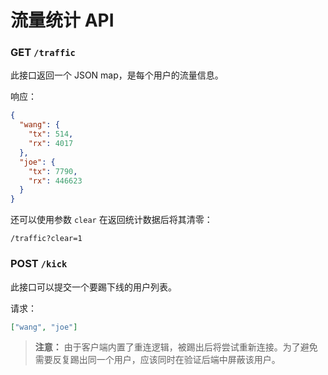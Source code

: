 # 流量统计 API

### GET `/traffic`

此接口返回一个 JSON map，是每个用户的流量信息。

响应：

```json
{
  "wang": {
    "tx": 514,
    "rx": 4017
  },
  "joe": {
    "tx": 7790,
    "rx": 446623
  }
}
```

还可以使用参数 `clear` 在返回统计数据后将其清零：

```
/traffic?clear=1
```

### POST `/kick`

此接口可以提交一个要踢下线的用户列表。

请求：

```json
["wang", "joe"]
```

> **注意：** 由于客户端内置了重连逻辑，被踢出后将尝试重新连接。为了避免需要反复踢出同一个用户，应该同时在验证后端中屏蔽该用户。
